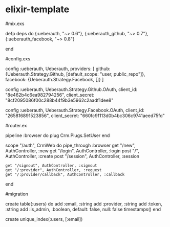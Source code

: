 # elixir-template

#mix.exs


defp deps do
      {:ueberauth, "~> 0.6"},
     {:ueberauth_github, "~> 0.7"},
      {:ueberauth_facebook, "~> 0.8"}

end

#config.exs

 config :ueberauth, Ueberauth,
  providers: [
    github: {Ueberauth.Strategy.Github, [default_scope: "user, public_repo"]},
    facebook: {Ueberauth.Strategy.Facebook, []}
    ]

 config :ueberauth, Ueberauth.Strategy.Github.OAuth,
  client_id: "8e462b4c6ea982794256",
  client_secret: "8cf2095086f00c288b44f9b3e5962c2aadf1dee8"

 config :ueberauth, Ueberauth.Strategy.Facebook.OAuth,
  client_id: "265816891523856",
  client_secret: "660fc9f113d0b4bc306c9741aeed75fd"

#router.ex


pipeline :browser do
    plug Crm.Plugs.SetUser
end



  scope "/auth", CrmWeb do
    pipe_through :browser
    get "/new", AuthController, :new
    get "/login", AuthController, :login
    post "/", AuthController, :create
    post "/session", AuthController, :session

    get "/signout", AuthController, :signout
    get "/:provider", AuthController, :request
    get "/:provider/callback", AuthController, :callback
  end
  
  
  
  
  #migration
  
   create table(:users) do
   add :email, :string
    add :provider, :string
    add :token, :string
    add :is_admin, :boolean, default: false, null: false
    timestamps()
  end
   
   create unique_index(:users, [:email])

